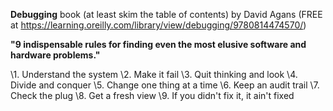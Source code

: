 

**Debugging** book (at least skim the table of contents) by David Agans (FREE at https://learning.oreilly.com/library/view/debugging/9780814474570/)

**"9 indispensable rules for finding even the most elusive software and hardware problems."**



\1. Understand the system
\2. Make it fail
\3. Quit thinking and look
\4. Divide and conquer
\5. Change one thing at a time
\6. Keep an audit trail
\7. Check the plug
\8. Get a fresh view
\9. If you didn't fix it, it ain't fixed